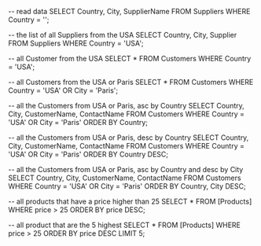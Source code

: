 
-- read data
SELECT Country, City, SupplierName
FROM Suppliers
WHERE Country = '';

-- the list of all Suppliers from the USA
SELECT Country, City, Supplier
FROM Suppliers
WHERE Country = 'USA';

-- all Customer from the USA
SELECT *
FROM Customers
WHERE Country = 'USA';

-- all Customers from the USA or Paris
SELECT * 
FROM Customers
WHERE Country = 'USA'
OR City = 'Paris';

-- all the Customers from USA or Paris, asc by Country 
SELECT Country, City, CustomerName, ContactName
FROM Customers
WHERE Country = 'USA'
OR City = 'Paris'
ORDER BY Country;

-- all the Customers from USA or Paris, desc by Country 
SELECT Country, City, CustomerName, ContactName
FROM Customers
WHERE Country = 'USA'
OR City = 'Paris'
ORDER BY Country DESC;

-- all the Customers from USA or Paris, asc by Country and desc by City
SELECT Country, City, CustomerName, ContactName
FROM Customers
WHERE Country = 'USA'
OR City = 'Paris'
ORDER BY Country, City DESC;

-- all products that have a price higher than 25
SELECT * FROM [Products]
WHERE price > 25
ORDER BY price DESC;

-- all product that are the 5 highest
SELECT * FROM [Products]
WHERE price > 25
ORDER BY price DESC
LIMIT 5;